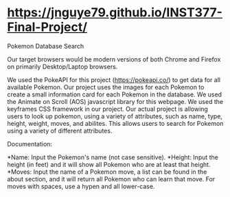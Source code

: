 # https://jnguye79.github.io/INST377-Final-Project/

Pokemon Database Search 

Our target browsers would be modern versions of both Chrome and Firefox on primarily Desktop/Laptop browsers. 

We used the PokeAPI for this project (https://pokeapi.co/) to get data for all available Pokemon. 
Our project uses the images for each Pokemon to create a small information card for each Pokemon in the database.
We used the Animate on Scroll (AOS) javascript library for this webpage. 
We used the keyframes CSS framework in our project.
Our actual project is allowing users to look up pokemon, using a variety of attributes, such as name, type, height, weight, moves, and abilites.  This allows users to search for Pokemon using a variety of different attributes.

Documentation: 

*Name: Input the Pokemon's name (not case sensitive).
*Height: Input the height (in feet) and it will show all Pokemon who are at least that height. 
*Moves: Input the name of a Pokemon move, a list can be found in the about section, and it will return all Pokemon who can learn that move.  For moves with spaces, use a hypen and all lower-case. 
